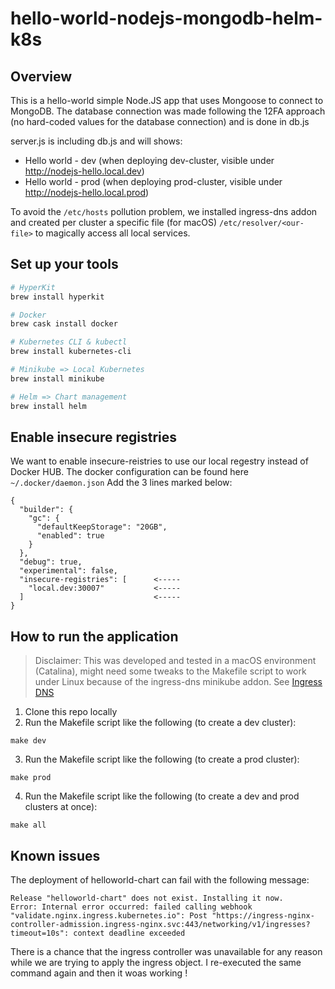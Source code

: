 # hello-world-nodejs-mongodb-helm-k8s

## Overview

This is a hello-world simple Node.JS app that uses Mongoose to connect to MongoDB.
The database connection was made following the 12FA approach (no hard-coded values for the database connection) and is done in db.js

server.js is including db.js and will shows:
  - Hello world - dev (when deploying dev-cluster, visible under http://nodejs-hello.local.dev)
  - Hello world - prod (when deploying prod-cluster, visible under http://nodejs-hello.local.prod)

To avoid the `/etc/hosts` pollution problem, we installed ingress-dns addon and created per cluster a specific file (for macOS) `/etc/resolver/<our-file>` to magically access all local services.

## Set up your tools

```bash
# HyperKit
brew install hyperkit

# Docker
brew cask install docker

# Kubernetes CLI & kubectl
brew install kubernetes-cli

# Minikube => Local Kubernetes
brew install minikube

# Helm => Chart management
brew install helm

```

## Enable insecure registries

We want to enable insecure-reistries to use our local regestry instead of Docker HUB.
The docker configuration can be found here `~/.docker/daemon.json`
Add the 3 lines marked below:

```js'
{
  "builder": {
    "gc": {
      "defaultKeepStorage": "20GB",
      "enabled": true
    }
  },
  "debug": true,
  "experimental": false,
  "insecure-registries": [      <-----
    "local.dev:30007"           <-----
  ]                             <-----
}

```

## How to run the application
> Disclaimer: This was developed and tested in a macOS environment (Catalina), might need some tweaks to the Makefile script to work under Linux because of the ingress-dns minikube addon. See [Ingress DNS](https://minikube.sigs.k8s.io/docs/handbook/addons/ingress-dns/#mac-os)

1. Clone this repo locally
2. Run the Makefile script like the following (to create a dev cluster):
```
make dev
```
3. Run the Makefile script like the following (to create a prod cluster):
```
make prod
```
4. Run the Makefile script like the following (to create a dev and prod clusters at once):
```
make all
```

## Known issues

The deployment of helloworld-chart can fail with the following message:
```
Release "helloworld-chart" does not exist. Installing it now.
Error: Internal error occurred: failed calling webhook "validate.nginx.ingress.kubernetes.io": Post "https://ingress-nginx-controller-admission.ingress-nginx.svc:443/networking/v1/ingresses?timeout=10s": context deadline exceeded
```
There is a chance that the ingress controller was unavailable for any reason while we are trying to apply the ingress object. I re-executed the same command again and then it woas working !
